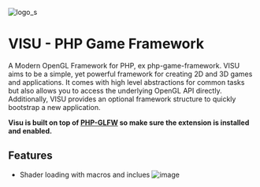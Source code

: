 ![logo_s](https://user-images.githubusercontent.com/956212/192290126-b8c481de-9f22-4a8d-99b5-0ea16300ae70.png)



# VISU - PHP Game Framework

A Modern OpenGL Framework for PHP, ex php-game-framework. VISU aims to be a simple, yet powerful framework for creating 2D and 3D games and applications.
It comes with high level abstractions for common tasks but also allows you to access the underlying OpenGL API directly. Additionally, VISU provides an optional framework structure to quickly bootstrap a new application.

**Visu is built on top of [PHP-GLFW](https://phpgl.net) so make sure the extension is installed and enabled.**

## Features 

 * Shader loading with macros and inclues
![image](https://user-images.githubusercontent.com/956212/192290212-985ac02e-5878-49df-984c-a9593f5d101e.png)
